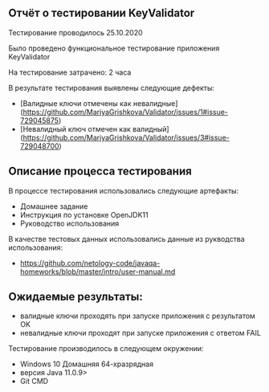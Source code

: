 ## Отчёт о тестировании KeyValidator

Тестирование проводилось 25.10.2020

Было проведено функциональное тестирование приложения KeyValidator 

На тестирование затрачено: 2 часа

В результате тестирования выявлены следующие дефекты:

* [Валидные ключи отмечены как невалидные] (https://github.com/MariyaGrishkova/Validator/issues/1#issue-729045875)
* [Невалидный ключ отмечен как валидный] (https://github.com/MariyaGrishkova/Validator/issues/3#issue-729048700)

## Описание процесса тестирования

В процессе тестирования использовались следующие артефакты:

* Домашнее задание
* Инструкция по установке OpenJDK11
* Руководство использования 


В качестве тестовых данных использовались данные из рукводства использования:
* https://github.com/netology-code/javaqa-homeworks/blob/master/intro/user-manual.md


## Ожидаемые результаты:
* валидные ключи проходять при запуске приложения с результатом OK
* невалидные ключи проходят при запуске приложения с ответом FAIL

Тестирование производилось в следующем окружении:

* Windows 10 Домашняя 64-хразрядная
* версия Java 11.0.9>
* Git CMD